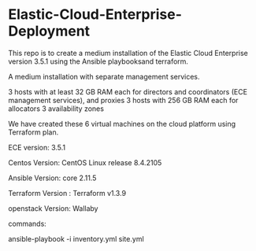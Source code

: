 # Elastic-Cloud-Enterprise-Deployment

This repo is to create a medium installation of the Elastic Cloud Enterprise version 3.5.1 using the Ansible playbooksand terraform.

A medium installation with separate management services. 

3 hosts with at least 32 GB RAM each for directors and coordinators (ECE management services), and proxies
3 hosts with 256 GB RAM each for allocators
3 availability zones

We have created these 6 virtual machines on the cloud platform using Terraform plan. 

ECE version: 3.5.1

Centos Version: CentOS Linux release 8.4.2105

Ansible Version: core 2.11.5

Terraform Version : Terraform v1.3.9

openstack Version: Wallaby



commands:

ansible-playbook -i inventory.yml site.yml
